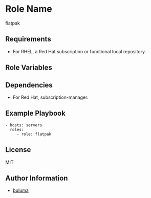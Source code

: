 Role Name
=========

flatpak

Requirements
------------

- For RHEL, a Red Hat subscription or functional local repository.

Role Variables
--------------


Dependencies
------------

- For Red Hat, subscription-manager.

Example Playbook
----------------

    - hosts: servers
      roles:
         - role: flatpak

License
-------

MIT

Author Information
------------------

- [buluma](https://www.github.com/in/buluma/)
